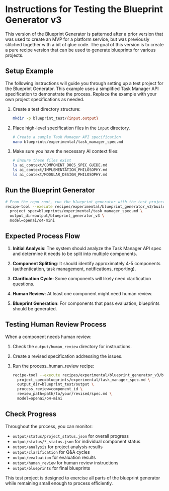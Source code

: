 # Instructions for Testing the Blueprint Generator v3

This version of the Blueprint Generator is patterned after a prior version that was used to create an MVP for a platform service, but was previously stitched together with a bit of glue code. The goal of this version is to create a pure recipe version that can be used to generate blueprints for various projects.

## Setup Example

The following instructions will guide you through setting up a test project for the Blueprint Generator. This example uses a simplified Task Manager API specification to demonstrate the process. Replace the example with your own project specifications as needed.

1. Create a test directory structure:

   ```bash
   mkdir -p blueprint_test/{input,output}
   ```

2. Place high-level specification files in the `input` directory.

   ```bash
   # Create a sample Task Manager API specification
   nano blueprints/experimental/task_manager_spec.md
   ```

3. Make sure you have the necessary AI context files:
   ```bash
   # Ensure these files exist
   ls ai_context/COMPONENT_DOCS_SPEC_GUIDE.md
   ls ai_context/IMPLEMENTATION_PHILOSOPHY.md
   ls ai_context/MODULAR_DESIGN_PHILOSOPHY.md
   ```

## Run the Blueprint Generator

```bash
# From the repo root, run the blueprint generator with the test project
recipe-tool --execute recipes/experimental/blueprint_generator_v3/build.json \
  project_spec=blueprints/experimental/task_manager_spec.md \
  output_dir=output/blueprint_generator_v3 \
  model=openai/o4-mini
```

## Expected Process Flow

1. **Initial Analysis**: The system should analyze the Task Manager API spec and determine it needs to be split into multiple components.

2. **Component Splitting**: It should identify approximately 4-5 components (authentication, task management, notifications, reporting).

3. **Clarification Cycle**: Some components will likely need clarification questions.

4. **Human Review**: At least one component might need human review.

5. **Blueprint Generation**: For components that pass evaluation, blueprints should be generated.

## Testing Human Review Process

When a component needs human review:

1. Check the `output/human_review` directory for instructions.

2. Create a revised specification addressing the issues.

3. Run the process_human_review recipe:
   ```bash
   recipe-tool --execute recipes/experimental/blueprint_generator_v3/build.json \
     project_spec=blueprints/experimental/task_manager_spec.md \
     output_dir=blueprint_test/output \
     process_review=component_id \
     review_path=path/to/your/revised/spec.md \
     model=openai/o4-mini
   ```

## Check Progress

Throughout the process, you can monitor:

- `output/status/project_status.json` for overall progress
- `output/status/*_status.json` for individual component status
- `output/analysis` for project analysis results
- `output/clarification` for Q&A cycles
- `output/evaluation` for evaluation results
- `output/human_review` for human review instructions
- `output/blueprints` for final blueprints

This test project is designed to exercise all parts of the blueprint generator while remaining small enough to process efficiently.
